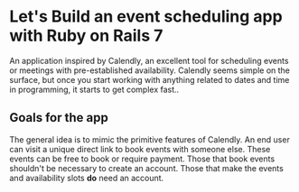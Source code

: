 # Let's Build an event scheduling app with Ruby on Rails 7

An application inspired by Calendly, an excellent tool for scheduling events or meetings with pre-established availability. Calendly seems simple on the surface, but once you start working with anything related to dates and time in programming, it starts to get complex fast..

## Goals for the app

The general idea is to mimic the primitive features of Calendly. An end user can visit a unique direct link to book events with someone else. These events can be free to book or require payment. Those that book events shouldn't be necessary to create an account. Those that make the events and availability slots **do** need an account.
